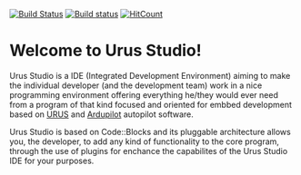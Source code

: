 [![Build Status](https://semaphoreci.com/api/v1/urussystem/urusstudio/branches/master-urus/badge.svg)](https://semaphoreci.com/urussystem/urusstudio) [![Build status](https://ci.appveyor.com/api/projects/status/t371133qtvfthy2s/branch/master-urus?svg=true)](https://ci.appveyor.com/project/hiro2233/urusstudio/branch/master-urus) [![HitCount](http://hits.dwyl.io/UrusTeam/UrusStudio.svg)](http://hits.dwyl.io/UrusTeam/UrusStudio)

# Welcome to Urus Studio!

Urus Studio is a IDE (Integrated Development Environment) aiming to make the individual developer (and the development team) work in a nice programming environment offering everything he/they would ever need from a program of that kind focused and oriented for embbed development based on [URUS](https://github.com/UrusTeam/URUS) and [Ardupilot](https://github.com/ArduPilot/ardupilot) autopilot software.

Urus Studio is based on Code::Blocks and its pluggable architecture allows you, the developer, to add any kind of functionality to the core program, through the use of plugins for enchance the capabilites of the Urus Studio IDE for your purposes.
